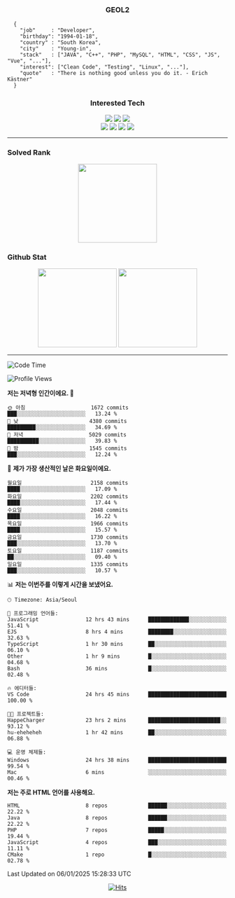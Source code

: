 <div align="center">

  ### GEOL2
</div>

```
  {
    "job"     : "Developer",
    "birthday": "1994-01-18",
    "country" : "South Korea",
    "city"    : "Young-in",
    "stack"   : ["JAVA", "C++", "PHP", "MySQL", "HTML", "CSS", "JS", "Vue", "..."],
    "interest": ["Clean Code", "Testing", "Linux", "..."], 
    "quote"   : "There is nothing good unless you do it. - Erich Kästner"
  }
  ```
  
<div align="center">
  
  ### Interested Tech
  
  <img src="https://img.shields.io/badge/Laravel-F05340?style=flat-square&logo=Laravel&logoColor=white">
  <img src="https://img.shields.io/badge/SpringBoot-6DB33F?style=flat-square&logo=SpringBoot&logoColor=white">
  <img src="https://img.shields.io/badge/Express-000000?style=flat-square&logo=Express&logoColor=white">
  <br>
  <img src="https://img.shields.io/badge/Three.js-000000?style=flat-square&logo=Three.js&logoColor=white">
  <img src="https://img.shields.io/badge/JavaScript-F7DF1E?style=flat-square&logo=JavaScript&logoColor=black">
  <img src="https://img.shields.io/badge/TypeScript-007acc?style=flat-square&logo=TypeScript&logoColor=black">
  <img src="https://img.shields.io/badge/MySQL-4479A1?style=flat-square&logo=mysql&logoColor=white"><br>

</div>

------------

  ### Solved Rank
  
  <div align="center">
    <img height="180em" src="https://mazassumnida.wtf/api/v2/generate_badge?boj=geol2">
  </div>
  
  ### Github Stat 
  <div align="center">
    <img height="180em" src="https://github-readme-stats-git-masterrstaa-rickstaa.vercel.app/api?username=geol2&show_icons=true&theme=dark">
    <img height="180em" src="https://github-readme-stats-git-masterrstaa-rickstaa.vercel.app/api/top-langs/?username=geol2&show_icons=true&hide=css,scss,html&layout=compact&theme=dark&count_private=true&langs_count=8">
  </div>
  
------------

<!--START_SECTION:waka-->
![Code Time](http://img.shields.io/badge/Code%20Time-3%2C759%20hrs%201%20min-blue)

![Profile Views](http://img.shields.io/badge/Profile%20Views-0-blue)

**저는 저녁형 인간이에요. 🦉** 

```text
🌞 아침                     1672 commits        ███░░░░░░░░░░░░░░░░░░░░░░   13.24 % 
🌆 낮　                     4380 commits        █████████░░░░░░░░░░░░░░░░   34.69 % 
🌃 저녁                     5029 commits        ██████████░░░░░░░░░░░░░░░   39.83 % 
🌙 밤　                     1545 commits        ███░░░░░░░░░░░░░░░░░░░░░░   12.24 % 
```
📅 **제가 가장 생산적인 날은 화요일이에요.** 

```text
월요일                      2158 commits        ████░░░░░░░░░░░░░░░░░░░░░   17.09 % 
화요일                      2202 commits        ████░░░░░░░░░░░░░░░░░░░░░   17.44 % 
수요일                      2048 commits        ████░░░░░░░░░░░░░░░░░░░░░   16.22 % 
목요일                      1966 commits        ████░░░░░░░░░░░░░░░░░░░░░   15.57 % 
금요일                      1730 commits        ███░░░░░░░░░░░░░░░░░░░░░░   13.70 % 
토요일                      1187 commits        ██░░░░░░░░░░░░░░░░░░░░░░░   09.40 % 
일요일                      1335 commits        ███░░░░░░░░░░░░░░░░░░░░░░   10.57 % 
```


📊 **저는 이번주를 이렇게 시간을 보냈어요.** 

```text
🕑︎ Timezone: Asia/Seoul

💬 프로그래밍 언어들: 
JavaScript               12 hrs 43 mins      █████████████░░░░░░░░░░░░   51.41 % 
EJS                      8 hrs 4 mins        ████████░░░░░░░░░░░░░░░░░   32.63 % 
TypeScript               1 hr 30 mins        ██░░░░░░░░░░░░░░░░░░░░░░░   06.10 % 
Other                    1 hr 9 mins         █░░░░░░░░░░░░░░░░░░░░░░░░   04.68 % 
Bash                     36 mins             █░░░░░░░░░░░░░░░░░░░░░░░░   02.48 % 

🔥 에디터들: 
VS Code                  24 hrs 45 mins      █████████████████████████   100.00 % 

🐱‍💻 프로젝트들: 
HappeCharger             23 hrs 2 mins       ███████████████████████░░   93.12 % 
hu-eheheheh              1 hr 42 mins        ██░░░░░░░░░░░░░░░░░░░░░░░   06.88 % 

💻 운영 체제들: 
Windows                  24 hrs 38 mins      █████████████████████████   99.54 % 
Mac                      6 mins              ░░░░░░░░░░░░░░░░░░░░░░░░░   00.46 % 
```

**저는 주로 HTML 언어를 사용해요.** 

```text
HTML                     8 repos             ██████░░░░░░░░░░░░░░░░░░░   22.22 % 
Java                     8 repos             ██████░░░░░░░░░░░░░░░░░░░   22.22 % 
PHP                      7 repos             █████░░░░░░░░░░░░░░░░░░░░   19.44 % 
JavaScript               4 repos             ███░░░░░░░░░░░░░░░░░░░░░░   11.11 % 
CMake                    1 repo              █░░░░░░░░░░░░░░░░░░░░░░░░   02.78 % 
```




 Last Updated on 06/01/2025 15:28:33 UTC
<!--END_SECTION:waka-->

<div align="center">
  
  [![Hits](https://hits.seeyoufarm.com/api/count/incr/badge.svg?url=https%3A%2F%2Fgithub.com%2Fgeol2&count_bg=%2379C83D&title_bg=%23555555&icon=myspace.svg&icon_color=%23E7E7E7&title=hits&edge_flat=false)](https://hits.seeyoufarm.com)
  
</div>

<!--
**Geol2/Geol2** is a ✨ _special_ ✨ repository because its `README.md` (this file) appears on your GitHub profile.

Here are some ideas to get you started:
- 🔭 I’m currently working on ...
- 🌱 I’m currently learning ...
- 👯 I’m looking to collaborate on ...
- 🤔 I’m looking for help with ...
- 💬 Ask me about ...
- 📫 How to reach me: ...
- 😄 Pronouns: ...
- ⚡ Fun fact: ...
-->
